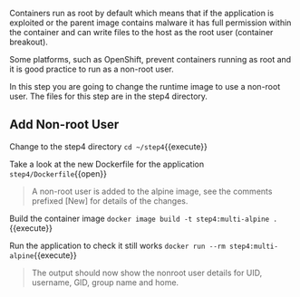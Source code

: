 Containers run as root by default which means that if the application is exploited or the parent image contains malware it has full permission within the container and can write files to the host as the root user (container breakout).

Some platforms, such as OpenShift, prevent containers running as root and it is good practice to run as a non-root user.

In this step you are going to change the runtime image to use a non-root user. The files for this step are in the step4 directory.
## Add Non-root User

Change to the step4 directory `cd ~/step4`{{execute}}

Take a look at the new Dockerfile for the application `step4/Dockerfile`{{open}}

> A non-root user is added to the alpine image, see the comments prefixed [New] for details of the changes.

Build the container image `docker image build -t step4:multi-alpine .`{{execute}}

Run the application to check it still works `docker run --rm step4:multi-alpine`{{execute}}

> The output should now show the nonroot user details for UID, username, GID, group name and home.